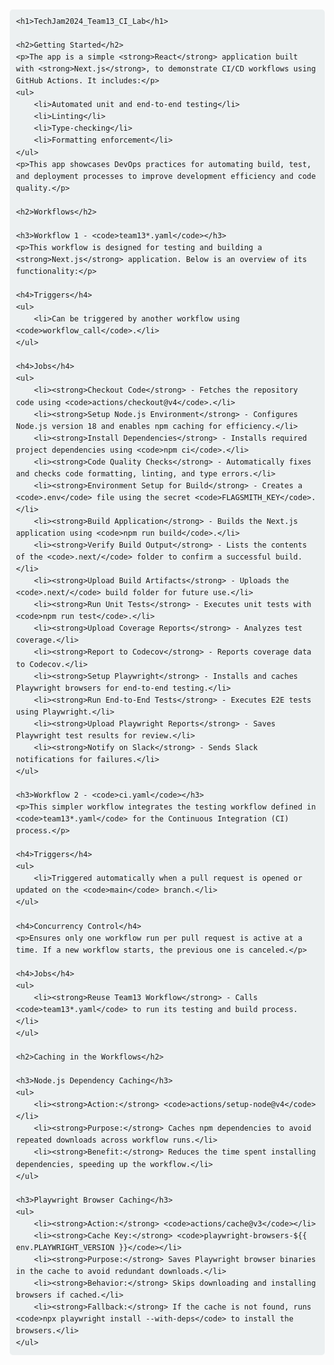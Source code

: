 <!DOCTYPE html>
<html lang="en">
<head>
    <meta charset="UTF-8">
    <meta name="viewport" content="width=device-width, initial-scale=1.0">
    <title>Readme - TechJam2024_Team13_CI</title>
    <style>
        body {
            font-family: Arial, sans-serif;
            line-height: 1.6;
            margin: 20px;
        }
        h1, h2, h3 {
            color: #2c3e50;
        }
        h1 {
            border-bottom: 2px solid #ecf0f1;
            padding-bottom: 5px;
        }
        code {
            background-color: #ecf0f1;
            padding: 2px 5px;
            border-radius: 3px;
        }
        pre {
            background-color: #ecf0f1;
            padding: 10px;
            border-radius: 5px;
            overflow-x: auto;
        }
        ul {
            margin: 10px 0;
            padding-left: 20px;
        }
    </style>
</head>
<body>

    <h1>TechJam2024_Team13_CI_Lab</h1>

    <h2>Getting Started</h2>
    <p>The app is a simple <strong>React</strong> application built with <strong>Next.js</strong>, to demonstrate CI/CD workflows using GitHub Actions. It includes:</p>
    <ul>
        <li>Automated unit and end-to-end testing</li>
        <li>Linting</li>
        <li>Type-checking</li>
        <li>Formatting enforcement</li>
    </ul>
    <p>This app showcases DevOps practices for automating build, test, and deployment processes to improve development efficiency and code quality.</p>

    <h2>Workflows</h2>

    <h3>Workflow 1 - <code>team13*.yaml</code></h3>
    <p>This workflow is designed for testing and building a <strong>Next.js</strong> application. Below is an overview of its functionality:</p>

    <h4>Triggers</h4>
    <ul>
        <li>Can be triggered by another workflow using <code>workflow_call</code>.</li>
    </ul>

    <h4>Jobs</h4>
    <ul>
        <li><strong>Checkout Code</strong> - Fetches the repository code using <code>actions/checkout@v4</code>.</li>
        <li><strong>Setup Node.js Environment</strong> - Configures Node.js version 18 and enables npm caching for efficiency.</li>
        <li><strong>Install Dependencies</strong> - Installs required project dependencies using <code>npm ci</code>.</li>
        <li><strong>Code Quality Checks</strong> - Automatically fixes and checks code formatting, linting, and type errors.</li>
        <li><strong>Environment Setup for Build</strong> - Creates a <code>.env</code> file using the secret <code>FLAGSMITH_KEY</code>.</li>
        <li><strong>Build Application</strong> - Builds the Next.js application using <code>npm run build</code>.</li>
        <li><strong>Verify Build Output</strong> - Lists the contents of the <code>.next/</code> folder to confirm a successful build.</li>
        <li><strong>Upload Build Artifacts</strong> - Uploads the <code>.next/</code> build folder for future use.</li>
        <li><strong>Run Unit Tests</strong> - Executes unit tests with <code>npm run test</code>.</li>
        <li><strong>Upload Coverage Reports</strong> - Analyzes test coverage.</li>
        <li><strong>Report to Codecov</strong> - Reports coverage data to Codecov.</li>
        <li><strong>Setup Playwright</strong> - Installs and caches Playwright browsers for end-to-end testing.</li>
        <li><strong>Run End-to-End Tests</strong> - Executes E2E tests using Playwright.</li>
        <li><strong>Upload Playwright Reports</strong> - Saves Playwright test results for review.</li>
        <li><strong>Notify on Slack</strong> - Sends Slack notifications for failures.</li>
    </ul>

    <h3>Workflow 2 - <code>ci.yaml</code></h3>
    <p>This simpler workflow integrates the testing workflow defined in <code>team13*.yaml</code> for the Continuous Integration (CI) process.</p>

    <h4>Triggers</h4>
    <ul>
        <li>Triggered automatically when a pull request is opened or updated on the <code>main</code> branch.</li>
    </ul>

    <h4>Concurrency Control</h4>
    <p>Ensures only one workflow run per pull request is active at a time. If a new workflow starts, the previous one is canceled.</p>

    <h4>Jobs</h4>
    <ul>
        <li><strong>Reuse Team13 Workflow</strong> - Calls <code>team13*.yaml</code> to run its testing and build process.</li>
    </ul>

    <h2>Caching in the Workflows</h2>

    <h3>Node.js Dependency Caching</h3>
    <ul>
        <li><strong>Action:</strong> <code>actions/setup-node@v4</code></li>
        <li><strong>Purpose:</strong> Caches npm dependencies to avoid repeated downloads across workflow runs.</li>
        <li><strong>Benefit:</strong> Reduces the time spent installing dependencies, speeding up the workflow.</li>
    </ul>

    <h3>Playwright Browser Caching</h3>
    <ul>
        <li><strong>Action:</strong> <code>actions/cache@v3</code></li>
        <li><strong>Cache Key:</strong> <code>playwright-browsers-${{ env.PLAYWRIGHT_VERSION }}</code></li>
        <li><strong>Purpose:</strong> Saves Playwright browser binaries in the cache to avoid redundant downloads.</li>
        <li><strong>Behavior:</strong> Skips downloading and installing browsers if cached.</li>
        <li><strong>Fallback:</strong> If the cache is not found, runs <code>npx playwright install --with-deps</code> to install the browsers.</li>
    </ul>

</body>
</html>
